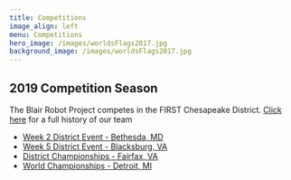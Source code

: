 ```yaml
---
title: Competitions
image_align: left
menu: Competitions
hero_image: /images/worldsFlags2017.jpg
background_image: /images/worldsFlags2017.jpg
---
```


<!---
I want to turn this into something similar to the 01._top page with the picture I upload of us at worlds waving
flags around as the background because I feel like we don't have enough images/it looks kinda clunky, but when
I tried to just make this a hero.md file, it moved it all the way to the top of the page.

background-image: /images/worldsFlags2017.jpg
-->

## 2019 Competition Season
The Blair Robot Project competes in the FIRST Chesapeake District. [Click here](../../04.HISTORY/) for a full history of our team 
* [Week 2 District Event - Bethesda, MD](https://www.thebluealliance.com/event/2019mdbet)
* [Week 5 District Event - Blacksburg, VA](https://www.thebluealliance.com/event/2019vabla)
* [District Championships - Fairfax, VA](https://www.thebluealliance.com/event/2019chcmp)
* [World Championships - Detroit, MI](https://www.thebluealliance.com/event/2019cmpmi)
